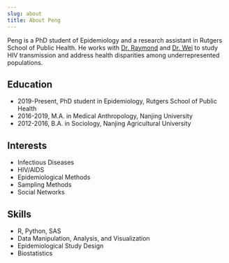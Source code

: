 ```yaml
---
slug: about
title: About Peng
---
```


Peng is a PhD student of Epidemiology and a research assistant in Rutgers School of Public Health. He works with [Dr. Raymond](https://sph.rutgers.edu/concentrations/biostatistics-epidemiology/faculty-member.php?id=94420) and [Dr. Wei](https://sph.rutgers.edu/concentrations/health-behavior-society-policy/faculty-member.php?id=94427) to study HIV transmission and address health disparities among underrepresented populations.

## Education

* 2019-Present, PhD student in Epidemiology, Rutgers School of Public Health
* 2016-2019, M.A. in Medical Anthropology, Nanjing University
* 2012-2016, B.A. in Sociology, Nanjing Agricultural University

## Interests

* Infectious Diseases
* HIV/AIDS
* Epidemiological Methods
* Sampling Methods
* Social Networks

## Skills

* R, Python, SAS
* Data Manipulation, Analysis, and Visualization
* Epidemiological Study Design 
* Biostatistics





